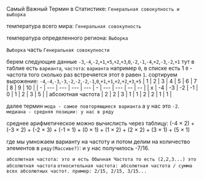 Самый Важный Термин в Статистике: `Генеральная совокупность и выборка`

температура всего мира: `Генеральная совокупность`

температура определенного региона: `Выборка`

`Выборка` часть `Генеральная совокупности`

берем следующие данные `-3`,`-4`,`-2`,`+1`,`+5`,`+2`,`+3`,`0`,`-2`,`-1`,`-4`,`+2`,`-3`,`-2`,`+1`
тут в таблие есть `варианта`, `частота`: `варианта` например `0`, в списке есть 1 `0` - частота того сколько раз встречяется этот `0` равен `1`.
сортируем вырожение: `-4`,`-4`,`-3`,`-3`,`-2`,`-2`,`-2`,`-1`,`0`,`+1`,`+1`,`+2`,`+2`,`+3`,`+5`
| 1 | 2 | 3 | 4 | 5 | 6 | 7 | 8 | 9 | 10 |
| - | --- | --- | --- | --- | - | --- | --- | -- | -- |
| x | -4 | -3 | -2 | -1 | 0 | 1 | 2 | 3 | 5 |
| абсоютная частота | 2 | 2 | 3 | 1 | 1 | 2 | 2 | 1 | 1 |

далее термин `мода - самое повторяющиеся варианта` а у нас это `-2`. `медиана - средняя позиции: у нас в ряду`

среднее арифметическое можно вычислисть через таблицу: (-4 × 2) + (-3 × 2) + (-2 × 3) + (-1 × 1) + (0 × 1) + (1 × 2) + (2 × 2) + (3 × 1) + (5 × 1)

где мы умножаем варианту на частоту и потом делим на количество элементов в `ряду(Массиве?)`: и у нас получилось -7/16.

`абсолютная частота: это и есть Обычная Частота то есть (2,2,3...) это абсолютная частота`
`относительная частота: абсолютная частота / сумма всех абсолютных частот. пример: 2/15, 2/15, 3/15...`
